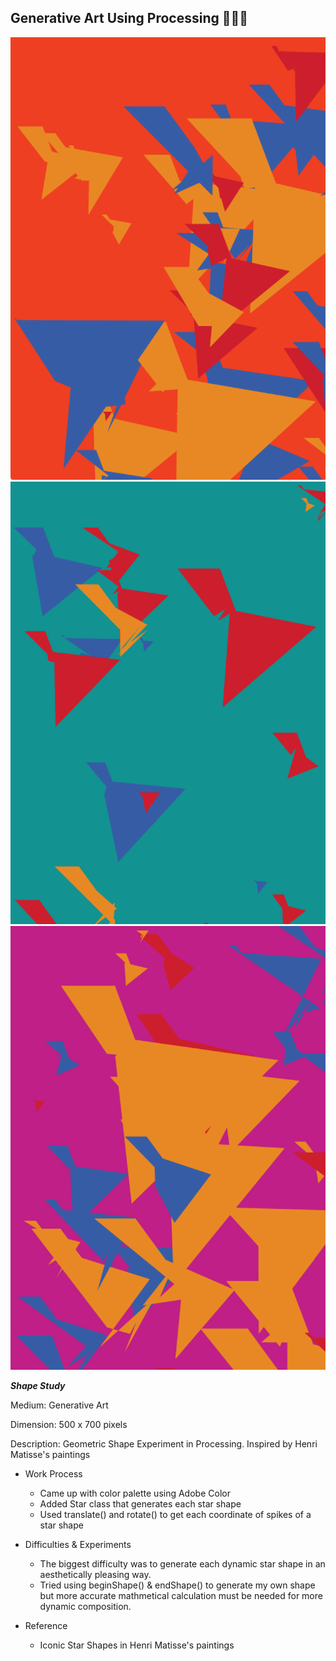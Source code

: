 ## Generative Art Using Processing 🔻🔹🔸


![](generative_art_1.PNG)
![](generative_art_2.PNG)
![](generative_art_3.PNG)

***Shape Study***

Medium: Generative Art

Dimension: 500 x 700 pixels

Description: Geometric Shape Experiment in Processing. Inspired by Henri Matisse's paintings


- Work Process
  - Came up with color palette using Adobe Color
  - Added Star class that generates each star shape
  - Used translate() and rotate() to get each coordinate of spikes of a star shape

- Difficulties & Experiments
  -  The biggest difficulty was to generate each dynamic star shape in an aesthetically pleasing way.
  -  Tried using beginShape() & endShape() to generate my own shape but more accurate mathmetical calculation must be needed for more dynamic composition.

- Reference
  - Iconic Star Shapes in Henri Matisse's paintings
